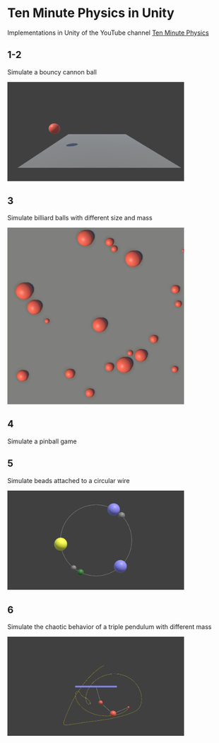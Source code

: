 # Ten Minute Physics in Unity

Implementations in Unity of the YouTube channel [Ten Minute Physics](https://www.youtube.com/channel/UCTG_vrRdKYfrpqCv_WV4eyA)


## 1-2

Simulate a bouncy cannon ball

<img src="/_media/01-bouncy-ball.png" width="400">

## 3

Simulate billiard balls with different size and mass

<img src="/_media/03-billiard.png" width="400">


## 4 

Simulate a pinball game


## 5

Simulate beads attached to a circular wire

<img src="/_media/05-beads-on-wire.png" width="400">


## 6

Simulate the chaotic behavior of a triple pendulum with different mass 

<img src="/_media/06-triple-pendulum.png" width="400">